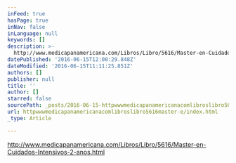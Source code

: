 ```yaml
---
inFeed: true
hasPage: true
inNav: false
inLanguage: null
keywords: []
description: >-
  http://www.medicapanamericana.com/Libros/Libro/5616/Master-en-Cuidados-Intensivos-2-anos.html
datePublished: '2016-06-15T12:00:29.848Z'
dateModified: '2016-06-15T11:11:25.851Z'
authors: []
publisher: null
title: ''
author: []
starred: false
sourcePath: _posts/2016-06-15-httpwwwmedicapanamericanacomlibroslibro5616master-e.md
url: httpwwwmedicapanamericanacomlibroslibro5616master-e/index.html
_type: Article

---
```

http://www.medicapanamericana.com/Libros/Libro/5616/Master-en-Cuidados-Intensivos-2-anos.html